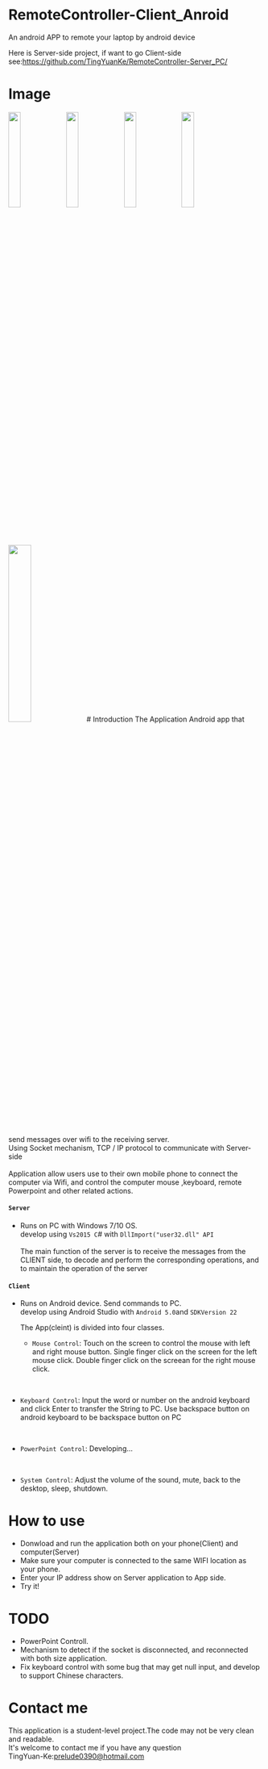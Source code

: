 
# RemoteController-Client_Anroid
An android APP to remote your laptop by android device


Here is Server-side project, if want to go Client-side<br>
  see:https://github.com/TingYuanKe/RemoteController-Server_PC/
# Image
<img src="http://i.imgur.com/r0ZklFR.jpg" width="22%" height="22%">
<img src="http://i.imgur.com/lRzkb2x.jpg" width="22%" height="22%">
<img src="http://i.imgur.com/vjyQLUe.jpg" width="22%" height="22%">
<img src="http://i.imgur.com/XMJkJcv.jpg" width="22%" height="22%"><br>
<img src="http://i.imgur.com/c9eIP2L.png" width="30%" height="30%">
# Introduction
 The Application Android app that send messages over wifi to the receiving server.<br>
 Using Socket mechanism, TCP / IP protocol to communicate with Server-side<br>
 <br>
 Application allow users use to their own mobile phone to connect the computer via Wifi, 
 and control the computer mouse ,keyboard, remote Powerpoint and other related actions.
  
#### `Server` 
- Runs on PC with Windows 7/10 OS.<br>
          develop using `Vs2015 C`# with `DllImport("user32.dll" API`<br>
           <br>
          The main function of the server is to receive the messages from the CLIENT side, 
          to decode and perform the corresponding operations, and to maintain the operation of the server
          
#### `Client` 
- Runs on Android device. Send commands to PC.<br>
          develop using Android Studio with `Android 5.0`and `SDKVersion 22`  
      
  The App(cleint) is divided into four classes.
  - `Mouse Control`:
    Touch on the screen to control the mouse with left and right mouse button.
    Single finger click on the screen for the left mouse click.
    Double finger click on the screean for the right mouse click.
<br>

  - `Keyboard Control`:
    Input the word or number on the android keyboard and click Enter to transfer the String to PC.
    Use backspace button on android keyboard to be backspace button on PC
<br>

  - `PowerPoint Control`:
    Developing...
<br>

  - `System Control`:
    Adjust the volume of the sound, mute, back to the desktop, sleep, shutdown.


# How to use
 - Donwload and run the application both on your phone(Client) and computer(Server)
 - Make sure your computer is connected to the same WIFI location as your phone.
 - Enter your IP address show on Server application to App side.
 - Try it!
 
# TODO
 - PowerPoint Controll.
 - Mechanism to detect if the socket is disconnected, and reconnected with both size application.
 - Fix keyboard control with some bug that may get null input, and develop to support Chinese characters.
 
# Contact me 
This application is a student-level project.The code may not be very clean and readable.<br>
It's welcome to contact me if you have any question<br>
               TingYuan-Ke:prelude0390@hotmail.com
